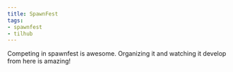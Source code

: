 ```yaml
---
title: SpawnFest
tags:
- spawnfest
- tilhub
---
```


Competing in spawnfest is awesome. Organizing it and watching it develop from here is amazing!
